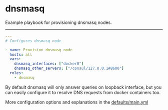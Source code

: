 # dnsmasq

Example playbook for provisioning dnsmasq nodes.

---

```yml
---
# Configures dnsmasq node

- name: Provision dnsmasq node
  hosts: all
  vars:
    dnsmasq_interfaces: ["docker0"]
    dnsmasq_other_servers: ["/consul/127.0.0.1#8600"]
  roles:
    - dnsmasq
```

By default dnsmasq will only answer queries on loopback interface, but you can easily configure it to resolve DNS requests from docker containers too.

More configuration options and explanations in the [defaults/main.yml](/dnsmasq/defaults/main.yml)

